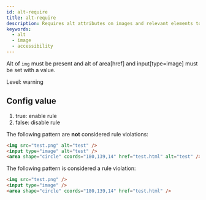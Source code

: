 ```yaml
---
id: alt-require
title: alt-require
description: Requires alt attributes on images and relevant elements to improve accessibility and SEO.
keywords:
  - alt
  - image
  - accessibility
---
```


Alt of `img` must be present and alt of area[href] and input[type=image] must be set with a value.

Level: warning

## Config value

1. true: enable rule
2. false: disable rule

The following pattern are **not** considered rule violations:

<!-- prettier-ignore -->
```html
<img src="test.png" alt="test" />
<input type="image" alt="test" />
<area shape="circle" coords="180,139,14" href="test.html" alt="test" />
```

The following pattern is considered a rule violation:

<!-- prettier-ignore -->
```html
<img src="test.png" />
<input type="image" />
<area shape="circle" coords="180,139,14" href="test.html" />
```
